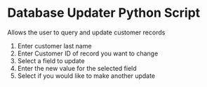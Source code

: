 # Database Updater Python Script

Allows the user to query and update customer records

1. Enter customer last name
2. Enter Customer ID of record you want to change
3. Select a field to update
4. Enter the new value for the selected field
5. Select if you would like to make another update
